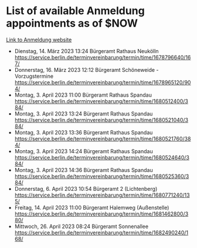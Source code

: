 # List of available Anmeldung appointments as of $NOW
[Link to Anmeldung website](https://service.berlin.de/terminvereinbarung/termin/tag.php?termin=1&anliegen[]=120686&dienstleisterlist=122210,122217,327316,122219,327312,122227,327314,122231,327346,122243,327348,122254,122252,329742,122260,329745,122262,329748,122271,327278,122273,327274,122277,327276,330436,122280,327294,122282,327290,122284,327292,122291,327270,122285,327266,122286,327264,122296,327268,150230,329760,122297,327286,122294,327284,122312,329763,122314,329775,122304,327330,122311,327334,122309,327332,317869,122281,327352,122279,329772,122283,122276,327324,122274,327326,122267,329766,122246,327318,122251,327320,122257,327322,122208,327298,122226,327300&herkunft=http%3A%2F%2Fservice.berlin.de%2Fdienstleistung%2F120686%2F)
- Dienstag, 14. März 2023 13:24 Bürgeramt Rathaus Neukölln https://service.berlin.de/terminvereinbarung/termin/time/1678796640/167/
- Donnerstag, 16. März 2023 12:12 Bürgeramt Schöneweide - Vorzugstermine https://service.berlin.de/terminvereinbarung/termin/time/1678965120/904/
- Montag, 3. April 2023 11:00 Bürgeramt Rathaus Spandau https://service.berlin.de/terminvereinbarung/termin/time/1680512400/384/
- Montag, 3. April 2023 13:24 Bürgeramt Rathaus Spandau https://service.berlin.de/terminvereinbarung/termin/time/1680521040/384/
- Montag, 3. April 2023 13:36 Bürgeramt Rathaus Spandau https://service.berlin.de/terminvereinbarung/termin/time/1680521760/384/
- Montag, 3. April 2023 14:24 Bürgeramt Rathaus Spandau https://service.berlin.de/terminvereinbarung/termin/time/1680524640/384/
- Montag, 3. April 2023 14:36 Bürgeramt Rathaus Spandau https://service.berlin.de/terminvereinbarung/termin/time/1680525360/384/
- Donnerstag, 6. April 2023 10:54 Bürgeramt 2 (Lichtenberg) https://service.berlin.de/terminvereinbarung/termin/time/1680771240/135/
- Freitag, 14. April 2023 11:00 Bürgeramt Halemweg (Außenstelle) https://service.berlin.de/terminvereinbarung/termin/time/1681462800/380/
- Mittwoch, 26. April 2023 08:24 Bürgeramt Sonnenallee https://service.berlin.de/terminvereinbarung/termin/time/1682490240/168/
